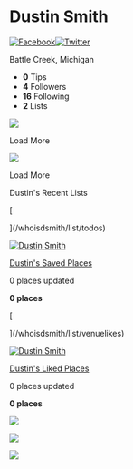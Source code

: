 # Dustin Smith

[![Facebook](https://ss0.4sqi.net/img/facebook_round-6d3d548ebc5dcbabc953fd82d764e7d0.png)](http://www.facebook.com/653355298127245)[![Twitter](https://ss1.4sqi.net/img/twitter_round-5cfdfa9a819517f6b35661a70ac8ed76.png)](http://twitter.com/whoisdsmith)

Battle Creek, Michigan

- **0** Tips
- **4** Followers
- **16** Following
- **2** Lists

![](https://ss0.4sqi.net/img/ajax_spinner-a51c5608d01acf32df728f299767f82b.gif)

Load More

![](https://ss0.4sqi.net/img/ajax_spinner-a51c5608d01acf32df728f299767f82b.gif)

Load More

Dustin's Recent Lists

[

](/whoisdsmith/list/todos)

[![Dustin Smith](https://fastly.4sqi.net/img/user/32x32/123057654-XH504SBUBWNIEMRY.jpg "Dustin Smith")](/whoisdsmith)

[Dustin's Saved Places](/whoisdsmith/list/todos "Dustin's Saved Places")

0 places updated

**0 places**

[

](/whoisdsmith/list/venuelikes)

[![Dustin Smith](https://fastly.4sqi.net/img/user/32x32/123057654-XH504SBUBWNIEMRY.jpg "Dustin Smith")](/whoisdsmith)

[Dustin's Liked Places](/whoisdsmith/list/venuelikes "Dustin's Liked Places")

0 places updated

**0 places**

![](https://ss0.4sqi.net/img/ajax_spinner-a51c5608d01acf32df728f299767f82b.gif)

![](https://ss0.4sqi.net/img/ajax_spinner-a51c5608d01acf32df728f299767f82b.gif)

![](https://ss0.4sqi.net/img/profile/empty_tips-1ecc41704c8113e7996cb40aa54cdc71.png)
